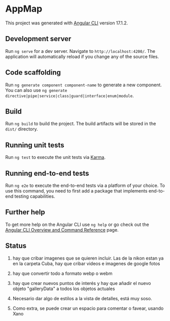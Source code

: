 # AppMap

This project was generated with [Angular CLI](https://github.com/angular/angular-cli) version 17.1.2.

## Development server

Run `ng serve` for a dev server. Navigate to `http://localhost:4200/`. The application will automatically reload if you change any of the source files.

## Code scaffolding

Run `ng generate component component-name` to generate a new component. You can also use `ng generate directive|pipe|service|class|guard|interface|enum|module`.

## Build

Run `ng build` to build the project. The build artifacts will be stored in the `dist/` directory.

## Running unit tests

Run `ng test` to execute the unit tests via [Karma](https://karma-runner.github.io).

## Running end-to-end tests

Run `ng e2e` to execute the end-to-end tests via a platform of your choice. To use this command, you need to first add a package that implements end-to-end testing capabilities.

## Further help

To get more help on the Angular CLI use `ng help` or go check out the [Angular CLI Overview and Command Reference](https://angular.io/cli) page.

## Status

1. hay que cribar imagenes que se quieren incluir. Las de la nikon estan ya en la carpeta Cuba, hay que cribar videos e imagenes de google fotos

2. hay que convertir todo a formato webp o webm

3. hay que crear nuevos puntos de interés y hay que añadir el nuevo objeto "galleryData" a todos los objetos actuales

4. Necesario dar algo de estilos a la vista de detalles, está muy soso.

5. Como extra, se puede crear un espacio para comentar o favear, usando Xano
